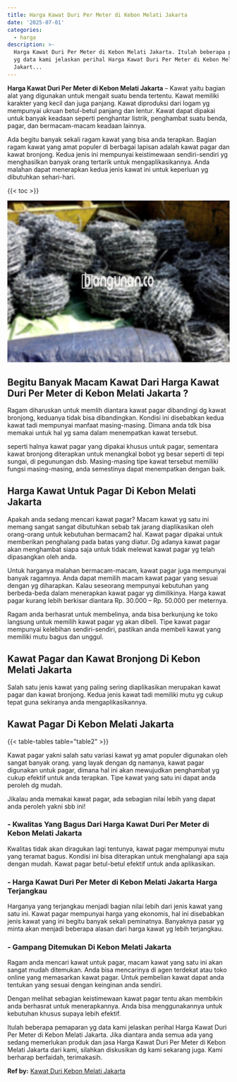 ```yaml
---
title: Harga Kawat Duri Per Meter di Kebon Melati Jakarta
date: '2025-07-01'
categories:
  - harga
description: >-
  Harga Kawat Duri Per Meter di Kebon Melati Jakarta. Itulah beberapa pemaparan
  yg data kami jelaskan perihal Harga Kawat Duri Per Meter di Kebon Melati
  Jakart...
---
```


**Harga Kawat Duri Per Meter di Kebon Melati Jakarta** – Kawat yaitu bagian alat yang digunakan untuk mengait suatu benda tertentu. Kawat memiliki karakter yang kecil dan juga panjang. Kawat diproduksi dari logam yg mempunyai ukruan betul-betul panjang dan lentur. Kawat dapat dipakai untuk banyak keadaan seperti penghantar listrik, penghambat suatu benda, pagar, dan bermacam-macam keadaan lainnya.

Ada begitu banyak sekali ragam kawat yang bisa anda terapkan. Bagian ragam kawat yang amat populer di berbagai lapisan adalah kawat pagar dan kawat bronjong. Kedua jenis ini mempunyai keistimewaan sendiri-sendiri yg menghasilkan banyak orang tertarik untuk mengaplikasikannya. Anda malahan dapat menerapkan kedua jenis kawat ini untuk keperluan yg dibutuhkan sehari-hari.

{{< toc >}}

![Harga Kawat Duri Per Meter di Kebon Melati Jakarta](/images/jual-kawat-murah28.png)

## Begitu Banyak Macam Kawat Dari Harga Kawat Duri Per Meter di Kebon Melati Jakarta ?

Ragam diharuskan untuk memlih diantara kawat pagar dibandingi dg kawat bronjong, keduanya tidak bisa dibandingkan. Kondisi ini disebabkan kedua kawat tadi mempunyai manfaat masing-masing. Dimana anda tdk bisa memakai untuk hal yg sama dalam menempatkan kawat tersebut.

seperti halnya kawat pagar yang dipakai khusus untuk pagar, sementara kawat bronjong diterapkan untuk menangkal bobot yg besar seperti di tepi sungai, di pegunungan dsb. Masing-masing tipe kawat tersebut memiliki fungsi masing-masing, anda semestinya dapat menempatkan dengan baik.

## Harga Kawat Untuk Pagar Di Kebon Melati Jakarta

Apakah anda sedang mencari kawat pagar? Macam kawat yg satu ini memang sangat sangat dibutuhkan sebab tak jarang diaplikasikan oleh orang-orang untuk kebutuhan bermacam2 hal. Kawat pagar dipakai untuk memberikan penghalang pada batas yang diatur. Dg adanya kawat pagar akan menghambat siapa saja untuk tidak melewat kawat pagar yg telah dipasangkan oleh anda.

Untuk harganya malahan bermacam-macam, kawat pagar juga mempunyai banyak ragamnya. Anda dapat memilih macam kawat pagar yang sesuai dengan yg diharapkan. Kalau seseorang mempunyai kebutuhan yang berbeda-beda dalam menerapkan kawat pagar yg dimilikinya. Harga kawat pagar kurang lebih berkisar diantara Rp. 30.000 – Rp. 50.000 per meternya.

Ragam anda berhasrat untuk membelinya, anda bisa berkunjung ke toko langsung untuk memilih kawat pagar yg akan dibeli. Tipe kawat pagar mempunyai kelebihan sendiri-sendiri, pastikan anda membeli kawat yang memiliki mutu bagus dan unggul.

## Kawat Pagar dan Kawat Bronjong Di Kebon Melati Jakarta

Salah satu jenis kawat yang paling sering diaplikasikan merupakan kawat pagar dan kawat bronjong. Kedua jenis kawat tadi memiliki mutu yg cukup tepat guna sekiranya anda mengaplikasikannya.

## Kawat Pagar Di Kebon Melati Jakarta

{{< table-tables table="table2" >}}

Kawat pagar yakni salah satu variasi kawat yg amat populer digunakan oleh sangat banyak orang. yang layak dengan dg namanya, kawat pagar digunakan untuk pagar, dimana hal ini akan mewujudkan penghambat yg cukup efektif untuk anda terapkan. Tipe kawat yang satu ini dapat anda peroleh dg mudah.

Jikalau anda memakai kawat pagar, ada sebagian nilai lebih yang dapat anda peroleh yakni sbb ini!

### \- Kwalitas Yang Bagus Dari Harga Kawat Duri Per Meter di Kebon Melati Jakarta

Kwalitas tidak akan diragukan lagi tentunya, kawat pagar mempunyai mutu yang teramat bagus. Kondisi ini bisa diterapkan untuk menghalangi apa saja dengan mudah. Kawat pagar betul-betul efektif untuk anda aplikasikan.

### \- Harga Kawat Duri Per Meter di Kebon Melati Jakarta Harga Terjangkau

Harganya yang terjangkau menjadi bagian nilai lebih dari jenis kawat yang satu ini. Kawat pagar mempunyai harga yang ekonomis, hal ini disebabkan jenis kawat yang ini begitu banyak sekali peminatnya. Banyaknya pasar yg minta akan menjadi beberapa alasan dari harga kawat yg lebih terjangkau.

### \- Gampang Ditemukan Di Kebon Melati Jakarta

Ragam anda mencari kawat untuk pagar, macam kawat yang satu ini akan sangat mudah ditemukan. Anda bisa mencarinya di agen terdekat atau toko online yang memasarkan kawat pagar. Untuk pembelian kawat dapat anda tentukan yang sesuai dengan keinginan anda sendiri.

Dengan melihat sebagian keistimewaan kawat pagar tentu akan membikin anda berhasrat untuk menerapkannya. Anda bisa menggunakannya untuk kebutuhan khusus supaya lebih efektif.

Itulah beberapa pemaparan yg data kami jelaskan perihal Harga Kawat Duri Per Meter di Kebon Melati Jakarta. Jika diantara anda semua ada yang sedang memerlukan produk dan jasa Harga Kawat Duri Per Meter di Kebon Melati Jakarta dari kami, silahkan diskusikan dg kami sekarang juga. Kami berharap berfaidah, terimakasih.

**Ref by:** [Kawat Duri Kebon Melati Jakarta](https://id.wikipedia.org/wiki/Kawat)
